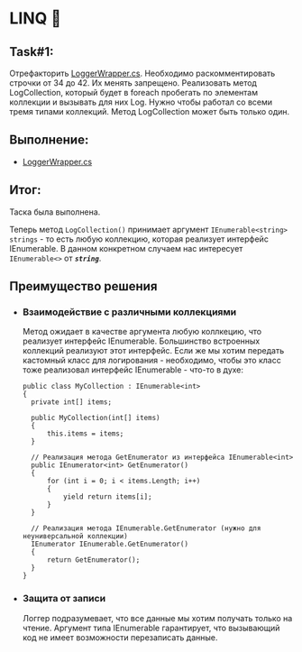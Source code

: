 # LINQ 💪
## Task#1:
Отрефакторить [LoggerWrapper.cs](https://gist.github.com/Znoleg/645ca54d8897583c1be289eccf0696bc).
Необходимо раскомментировать строчки от 34 до 42. Их менять запрещено. 
Реализовать метод LogCollection, который будет в foreach пробегать по элементам коллекции и вызывать для них Log. 
Нужно чтобы работал со всеми тремя типами коллекций. Метод LogCollection может быть только один.

## Выполнение:
- [LoggerWrapper.cs](https://github.com/BashkaCoder/Unity_practice_3/blob/Task1_3_1/Assets/LoggerWrapper.cs)

## Итог:
Таска была выполнена. 

Теперь метод `LogCollection()` принимает аргумент `IEnumerable<string> strings` - то есть любую коллекцию, которая реализует интерфейс IEnumerable.
В данном конкретном случаем нас интересует `IEnumerable<>` от _**`string`**_.

## Преимущество решения
- ### Взаимодействие с различными коллекциями
    Метод ожидает в качестве аргумента любую коллкецию, что реализует интерфейс IEnumerable<string>. 
    Большинство встроенных коллекций реализуют этот интерфейс. Если же мы хотим передать кастомный класс для логирования - необходимо, чтобы это класс тоже реализовал интерфейс IEnumerable - что-то в духе:
    ```
    public class MyCollection : IEnumerable<int>
    {
      private int[] items;
  
      public MyCollection(int[] items)
      {
          this.items = items;
      }
  
      // Реализация метода GetEnumerator из интерфейса IEnumerable<int>
      public IEnumerator<int> GetEnumerator()
      {
          for (int i = 0; i < items.Length; i++)
          {
              yield return items[i];
          }
      }
  
      // Реализация метода IEnumerable.GetEnumerator (нужно для неуниверсальной коллекции)
      IEnumerator IEnumerable.GetEnumerator()
      {
          return GetEnumerator();
      }
    }
    ```
- ### Защита от записи
    Логгер подразумевает, что все данные мы хотим получать только на чтение. Аргумент типа IEnumerable гарантирует, что вызывающий код не имеет возможности перезаписать данные.
